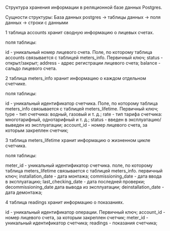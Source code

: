 Cтруктура хранения информации в реляционной базе данных Postgres. 

Cущности структуры:
База данных postgres -> таблицы данных -> поля данных -> строки с данными

1 таблица accounts хранит сводную информацию о лицевых счетах.

поля таблицы: 

id - уникальный номер лицевого счета. Поле, по которому таблица accounts связывается с таблицей meters_info. Первичный ключ;
status - открыт/закрыт;
address - адрес регистрации лицевого счета;
balance - сальдо лицевого счета.

2 таблица meters_info хранит информацию о каждом отдельном счетчике.

поля таблицы: 

id - уникальный идентификатор счетчика. Поле, по которому таблица meters_info связывается с таблицей meters_lifetime. Первичный ключ;
type - тип счетчика: водный, газовый и т. д.;
rate - тип тарифа счетчика: многотарифный, однотарифный и т. д.;
status - введен в эксплуатацию/выведен из эксплуатации;
account_id - номер лицевого счета, за которым закреплен счетчик;


3 таблица meters_lifetime хранит информацию о жизненном цикле счетчика. 

поля таблицы: 

meter_id - уникальный идентификатор счетчика. поле, по которому таблица meters_lifetime связывается с таблицей meters_info. первичный ключ;
installation_date - дата монтажа;
commissioning_date - дата ввода в эксплуатацию;
last_checking_date - дата последней проверки;
decommissioning_date дата вывода из эксплуатации;
deinstallation_date - дата демонтажа;


4 таблица readings хранит информацию о показаниях. 

id - уникальный идентификатор операции. Первичный ключ;
account_id - номер лицевого счета, за которым закреплен счетчик;
meter_id - уникальный идентификатор счетчика;
readings - показания счетчика;
